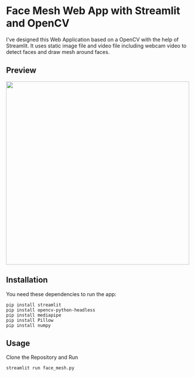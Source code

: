 # Face Mesh Web App with Streamlit and OpenCV
I've designed this Web Application based on a OpenCV with the help of Streamlit. It uses static image file and video file including webcam video to detect faces and draw mesh around faces.

## Preview

<img src="https://user-images.githubusercontent.com/89919240/136664530-931ed474-3f5f-4330-afac-57d84cebe767.png" width="500" />

## Installation
You need these dependencies to run the app:
```console
pip install streamlit
pip install opencv-python-headless
pip install mediapipe
pip install Pillow
pip install numpy
```

## Usage
Clone the Repository and Run
```console
streamlit run face_mesh.py

